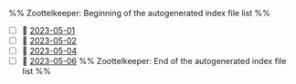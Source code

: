%% Zoottelkeeper: Beginning of the autogenerated index file list  %%
- [ ] 📄 [2023-05-01](2023-05-01.md)
- [ ] 📄 [2023-05-02](2023-05-02.md)
- [ ] 📄 [2023-05-04](2023-05-04.md)
- [ ] 📄 [2023-05-06](2023-05-06.md)
%% Zoottelkeeper: End of the autogenerated index file list  %%

